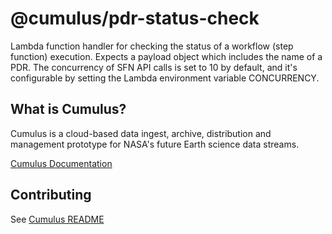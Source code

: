 # @cumulus/pdr-status-check

Lambda function handler for checking the status of a workflow (step function) execution. Expects a payload object which includes the name of a PDR.
The concurrency of SFN API calls is set to 10 by default, and it's configurable by setting the Lambda environment variable CONCURRENCY.

## What is Cumulus?

Cumulus is a cloud-based data ingest, archive, distribution and management prototype for NASA's future Earth science data streams.

[Cumulus Documentation](https://nasa.github.io/cumulus)

## Contributing

See [Cumulus README](https://github.com/nasa/cumulus/blob/master/README.md#installing-and-deploying)
